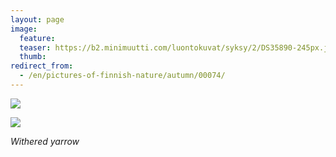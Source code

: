 ```yaml
---
layout: page
image:
  feature:
  teaser: https://b2.minimuutti.com/luontokuvat/syksy/2/DS35890-245px.jpg
  thumb:
redirect_from:
  - /en/pictures-of-finnish-nature/autumn/00074/
---
```


![](https://b2.minimuutti.com/luontokuvat/syksy/2/DS35889-800px.jpg)

![](https://b2.minimuutti.com/luontokuvat/syksy/2/DS35890-800px.jpg)

*Withered yarrow*
